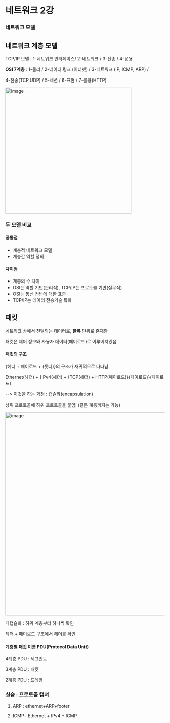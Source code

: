 # 네트워크 2강

### 네트워크 모델



## 네트워크 계층 모델

TCP/IP 모델 : 1-네트워크 인터페이스/ 2-네트워크 / 3-전송 / 4-응용

**OSI 7계층** : 1-물리 / 2-데이터 링크 (이더넷) / 3-네트워크 (IP, ICMP, ARP) / 

4-전송(TCP,UDP) / 5-세션 / 6-표현 / 7-응용(HTTP)

<img width="398" alt="image" src="https://user-images.githubusercontent.com/88201041/159700264-1bc066e5-8bb0-4332-8041-96a4f245e2e3.png">



### 두 모델 비교

#### 공통점

- 계층적 네트워크 모델
- 계층간 역할 정의

#### 차이점

- 계층의 수 차이
- OSI는 역할 기반(논리적), TCP/IP는 프로토콜 기반(실무적)
- OSI는 통신 전반에 대한 표준
- TCP/IP는 데이터 전송기술 특화



## 패킷

네트워크 상에서 전달되는 데이터로, **블록** 단위로 존재함

패킷은 제어 정보와 사용자 데이터(페이로드)로 이루어져있음



#### 패킷의 구조

{헤더 + 페이로드 + (풋터)}의 구조가 재귀적으로 나타남

Ethernet(헤더) + {IPv4(헤더) + {TCP(헤더) + HTTP(페이로드)}(페이로드)}(페이로드)

--> 이것을 하는 과정 : 캡슐화(encapsulation)

상위 프로토콜에 하위 프로토콜을 붙임! (같은 계층까지는 가능)

<img width="642" alt="image" src="https://user-images.githubusercontent.com/88201041/159701088-226c696e-e8e2-4b9a-bac7-44e3b8789104.png">


디캡슐화 : 하위 계층부터 하나씩 확인

헤더 + 페이로드 구조에서 헤더를 확인



#### 계층별 패킷 이름 PDU(Protocol Data Unit)

4계층 PDU : 세그먼트

3계층 PDU : 패킷

2계층 PDU : 프레임



### 실습 : 프로토콜 캡쳐

1. ARP : ethernet+ARP+footer

2. ICMP : Ethernet + IPv4 + ICMP
